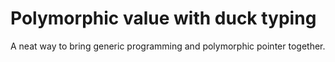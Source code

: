 # Polymorphic value with duck typing

A neat way to bring generic programming and polymorphic pointer together.
